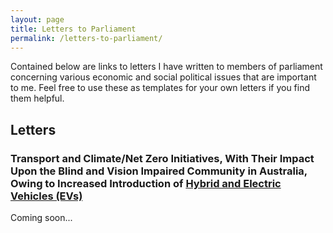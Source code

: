 ```yaml
---
layout: page
title: Letters to Parliament
permalink: /letters-to-parliament/
---
```


Contained below are links to letters I have written to members of parliament concerning various economic and social political issues that are important to me. Feel free to use these as templates for your own letters if you find them helpful.

## Letters
### Transport and Climate/Net Zero Initiatives, With Their Impact Upon the Blind and Vision Impaired Community in Australia, Owing to Increased Introduction of [Hybrid and Electric Vehicles (EVs)](https://arena.gov.au/renewable-energy/electric-vehicles/)
Coming soon...